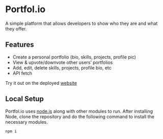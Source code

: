 # Portfol.io
A simple platform that allows developers to show who they are and what they offer.

## Features
- Create a personal portfolio (bio, skills, projects, profile pic)  
- View & upvote/downvote other users’ portfolios
- Add, edit, delete skills, projects, profile bio, etc
- API fetch

Try it out on the deployed [website](https://ccapdev-group-6.onrender.com/login.html)

## Local Setup
Portfol.io uses [node.js](https://nodejs.org/en) along with other modules to run.
After installing Node, clone the repository and do the following command to install
the necessary modules.
```
npm i
```
